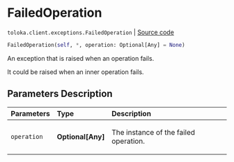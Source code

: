 # FailedOperation
`toloka.client.exceptions.FailedOperation` | [Source code](https://github.com/Toloka/toloka-kit/blob/v1.2.3/src/client/exceptions.py#L41)

```python
FailedOperation(self, *, operation: Optional[Any] = None)
```

An exception that is raised when an operation fails.


It could be raised when an inner operation fails.

## Parameters Description

| Parameters | Type | Description |
| :----------| :----| :-----------|
`operation`|**Optional\[Any\]**|<p>The instance of the failed operation.</p>
